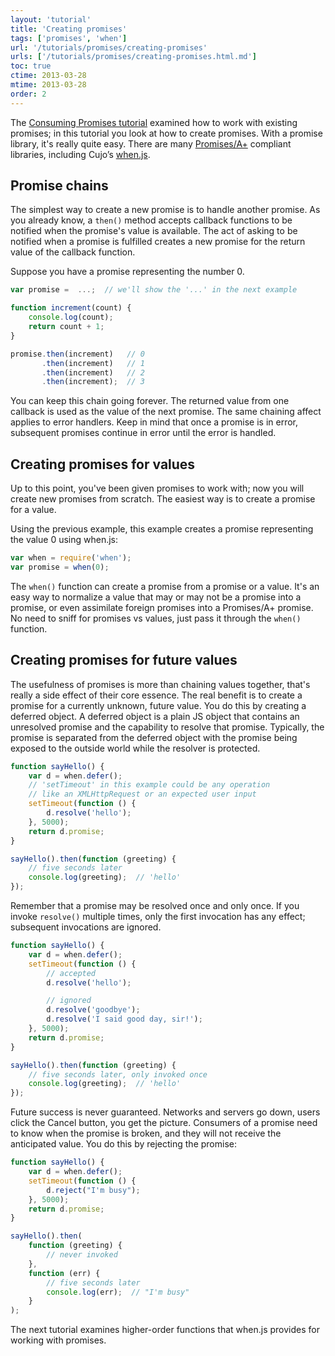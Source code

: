 ```yaml
---
layout: 'tutorial'
title: 'Creating promises'
tags: ['promises', 'when']
url: '/tutorials/promises/creating-promises'
urls: ['/tutorials/promises/creating-promises.html.md']
toc: true
ctime: 2013-03-28
mtime: 2013-03-28
order: 2
---
```


The [Consuming Promises tutorial](./consuming-promises.html.md) examined how to work with existing promises; in this tutorial you look at how to create promises.  With a promise library, it's really quite easy.  There are many [Promises/A+](http://promises-aplus.github.com/promises-spec/) compliant libraries, including Cujo’s [when.js](https://github.com/cujojs/when).


Promise chains
--------------

The simplest way to create a new promise is to handle another promise.  As you already know, a `then()` method accepts callback functions to be notified when the promise's value is available.  The act of asking to be notified when a promise is fulfilled creates a new promise for the return value of the callback function.

Suppose you have a promise representing the number 0.

```javascript
var promise =  ...;  // we'll show the '...' in the next example

function increment(count) {
    console.log(count);
    return count + 1;
}

promise.then(increment)   // 0
       .then(increment)   // 1
       .then(increment)   // 2
       .then(increment);  // 3
```

You can keep this chain going forever.  The returned value from one callback is used as the value of the next promise.  The same chaining affect applies to error handlers.  Keep in mind that once a promise is in error, subsequent promises continue in error until the error is handled.


Creating promises for values
----------------------------

Up to this point, you've been given promises to work with; now you will create new promises from scratch.  The easiest way is to create a promise for a value.

Using the previous example, this example creates a promise representing the value 0 using when.js:

```javascript
var when = require('when');
var promise = when(0);
```

The `when()` function can create a promise from a promise or a value.  It's an easy way to normalize a value that may or may not be a promise into a promise, or even assimilate foreign promises into a Promises/A+ promise.  No need to sniff for promises vs values, just pass it through the `when()` function.


Creating promises for future values
-----------------------------------

The usefulness of promises is more than chaining values together, that's really a side effect of their core essence.  The real benefit is to create a promise for a currently unknown, future value.  You do this by creating a deferred object.  A deferred object is a plain JS object that contains an unresolved promise and the capability to resolve that promise.  Typically, the promise is separated from the deferred object with the promise being exposed to the outside world while the resolver is protected.

```javascript
function sayHello() {
    var d = when.defer();
    // 'setTimeout' in this example could be any operation
    // like an XMLHttpRequest or an expected user input
    setTimeout(function () {
        d.resolve('hello');
    }, 5000);
    return d.promise;
}

sayHello().then(function (greeting) {
    // five seconds later
    console.log(greeting);  // 'hello'
});
```

Remember that a promise may be resolved once and only once.  If you invoke `resolve()` multiple times, only the first invocation has any effect; subsequent invocations are ignored.

```javascript
function sayHello() {
    var d = when.defer();
    setTimeout(function () {
        // accepted
        d.resolve('hello');

        // ignored
        d.resolve('goodbye');
        d.resolve('I said good day, sir!');
    }, 5000);
    return d.promise;
}

sayHello().then(function (greeting) {
    // five seconds later, only invoked once
    console.log(greeting);  // 'hello'
});
```

Future success is never guaranteed. Networks and servers go down, users click the Cancel button, you get the picture.  Consumers of a promise need to know when the promise is broken, and they will not receive the anticipated value.  You do this by rejecting the promise:

```javascript
function sayHello() {
    var d = when.defer();
    setTimeout(function () {
        d.reject("I'm busy");
    }, 5000);
    return d.promise;
}

sayHello().then(
    function (greeting) {
        // never invoked
    },
    function (err) {
        // five seconds later
        console.log(err);  // "I'm busy"
    }
);
```


The next tutorial examines higher-order functions that when.js provides for working with promises.
